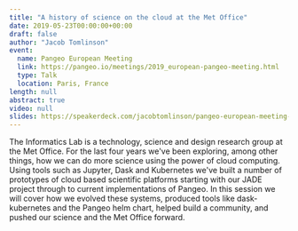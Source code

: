 ```yaml
---
title: "A history of science on the cloud at the Met Office"
date: 2019-05-23T00:00:00+00:00
draft: false
author: "Jacob Tomlinson"
event:
  name: Pangeo European Meeting
  link: https://pangeo.io/meetings/2019_european-pangeo-meeting.html
  type: Talk
  location: Paris, France
length: null
abstract: true
video: null
slides: https://speakerdeck.com/jacobtomlinson/pangeo-european-meeting-2019-a-history-of-science-on-the-cloud-at-the-met-office
---
```


The Informatics Lab is a technology, science and design research group at the Met Office. For the last four years we've been exploring, among other things, how we can do more science using the power of cloud computing. Using tools such as Jupyter, Dask and Kubernetes we've built a number of prototypes of cloud based scientific platforms starting with our JADE project through to current implementations of Pangeo. In this session we will cover how we evolved these systems, produced tools like dask-kubernetes and the Pangeo helm chart, helped build a community, and pushed our science and the Met Office forward.